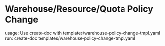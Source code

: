 # Warehouse/Resource/Quota Policy Change

usage: Use create-doc with templates/warehouse-policy-change-tmpl.yaml
run: create-doc templates/warehouse-policy-change-tmpl.yaml
